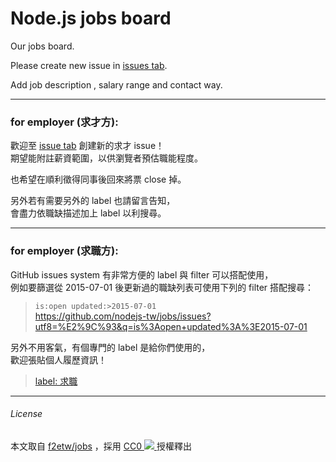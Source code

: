Node.js jobs board
====

Our jobs board.

Please create new issue in [issues tab](https://github.com/nodejs-tw/jobs/issues).

Add job description , salary range and contact way.

-----

### for employer (求才方):

歡迎至 [issue tab](https://github.com/nodejs-tw/jobs/issues/) 創建新的求才 issue！  
期望能附註薪資範圍，以供瀏覽者預估職能程度。

也希望在順利徵得同事後回來將票 close 掉。

另外若有需要另外的 label 也請留言告知，  
會盡力依職缺描述加上 label 以利搜尋。

-----

### for employer (求職方):

GitHub issues system 有非常方便的 label 與 filter 可以搭配使用，  
例如要篩選從 2015-07-01 後更新過的職缺列表可使用下列的 filter 搭配搜尋：  
> `is:open updated:>2015-07-01`  
> https://github.com/nodejs-tw/jobs/issues?utf8=%E2%9C%93&q=is%3Aopen+updated%3A%3E2015-07-01

另外不用客氣，有個專門的 label 是給你們使用的，  
歡迎張貼個人履歷資訊！
> [label: 求職](https://github.com/nodejs-tw/jobs/labels/%E6%B1%82%E8%81%B7)

-----

###### License
本文取自 [f2etw/jobs](https://github.com/f2etw/jobs/) ，採用 [CC0 ![](http://mirrors.creativecommons.org/presskit/buttons/88x31/svg/cc-zero.svg) ](https://creativecommons.org/publicdomain/zero/1.0/) 授權釋出
